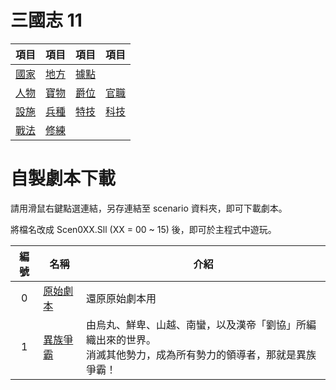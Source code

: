 # 三國志 11

|項目|項目|項目|項目
|-|-|-|-
|[國家]|[地方]|[據點]|
|[人物]|[寶物]|[爵位]|[官職]
|[設施]|[兵種]|[特技]|[科技]
|[戰法]|[修練]

[國家]: https://reganlu007.github.io/三國志11國家列表
[地方]: https://reganlu007.github.io/三國志11地方列表
[據點]: https://reganlu007.github.io/三國志11據點列表
[人物]: https://reganlu007.github.io/三國志11人物列表
[寶物]: https://reganlu007.github.io/三國志11寶物列表
[爵位]: https://reganlu007.github.io/三國志11爵位列表
[官職]: https://reganlu007.github.io/三國志11官職列表
[設施]: https://reganlu007.github.io/三國志11設施列表
[兵種]: https://reganlu007.github.io/三國志11兵種列表
[特技]: https://reganlu007.github.io/三國志11特技列表
[科技]: https://reganlu007.github.io/三國志11科技列表
[戰法]: https://reganlu007.github.io/三國志11戰法列表
[修練]: https://reganlu007.github.io/三國志11修練列表

#  自製劇本下載

請用滑鼠右鍵點選連結，另存連結至 scenario 資料夾，即可下載劇本。

將檔名改成 Scen0XX.Sll (XX = 00 ~ 15) 後，即可於主程式中遊玩。

|編號|名稱|介紹
|:-:|-|-
|0|[原始劇本]|還原原始劇本用
|1|[異族爭霸]|由烏丸、鮮卑、山越、南蠻，以及漢帝「劉協」所編織出來的世界。<br>消滅其他勢力，成為所有勢力的領導者，那就是異族爭霸！

[原始劇本]: /reganlu007/reganlu007.github.io/raw/master/原始劇本.7z
[異族爭霸]: /reganlu007/reganlu007.github.io/raw/master/SCEN015-異族爭霸.S11
